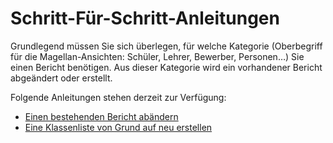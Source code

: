 # Schritt-Für-Schritt-Anleitungen

Grundlegend müssen Sie sich überlegen, für welche Kategorie (Oberbegriff für die Magellan-Ansichten: Schüler, Lehrer, Bewerber, Personen…) Sie einen Bericht benötigen. Aus dieser Kategorie wird ein vorhandener Bericht abgeändert oder erstellt.

Folgende Anleitungen stehen derzeit zur Verfügung:

* [Einen bestehenden Bericht abändern](change_report.md)
* [Eine Klassenliste von Grund auf neu erstellen](create_class_list.md)

